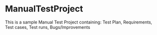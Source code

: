 # ManualTestProject
This is a sample Manual Test Project containing: Test Plan, Requirements, Test cases, Test runs, Bugs/Improvements
